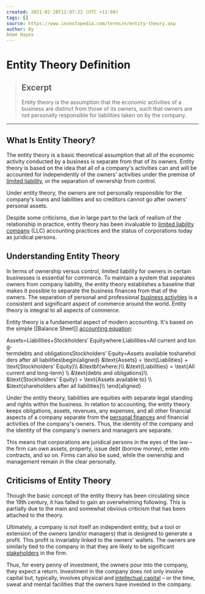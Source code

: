 ```yaml
---
created: 2021-02-28T12:07:22 (UTC +11:00)
tags: []
source: https://www.investopedia.com/terms/e/entity-theory.asp
author: By
Adam Hayes
---
```


# Entity Theory Definition

> ## Excerpt
> Entity theory is the assumption that the economic activities of a business are distinct from those of its owners, such that owners are not personally responsible for liabilities taken on by the company.

---
## What Is Entity Theory?

The entity theory is a basic theoretical assumption that all of the economic activity conducted by a business is separate from that of its owners. Entity theory is based on the idea that all of a company's activities can and will be accounted for independently of the owners' activities under the premise of [limited liability](https://www.investopedia.com/terms/l/limitedliability.asp), or the separation of ownership from control.

Under entity theory, the owners are not personally responsible for the company's loans and liabilities and so creditors cannot go after owners' personal assets.

Despite some criticisms, due in large part to the lack of realism of the relationship in practice, entity theory has been invaluable to [limited liability company](https://www.investopedia.com/terms/l/llc.asp) (LLC) accounting practices and the status of corporations today as juridical persons.

## Understanding Entity Theory

In terms of ownership versus control, limited liability for owners in certain businesses is essential for commerce. To maintain a system that separates owners from company liability, the entity theory establishes a baseline that makes it possible to separate the business finances from that of the owners. The separation of personal and professional [business activities](https://www.investopedia.com/terms/b/business-activities.asp) is a consistent and significant aspect of commerce around the world. Entity theory is integral to all aspects of commerce.

Entity theory is a fundamental aspect of modern accounting. It's based on the simple [[Balance Sheet]] [accounting equation](https://www.investopedia.com/terms/a/accounting-equation.asp):

Assets\=Liabilities+Stockholders’ Equitywhere:Liabilities\=All current and long-termdebts and obligationsStockholders’ Equity\=Assets available toshareholders after all liabilities\\begin{aligned} &\\text{Assets} = \\text{Liabilities} + \\text{Stockholders' Equity}\\\\ &\\textbf{where:}\\\\ &\\text{Liabilities} = \\text{All current and long-term} \\\\ &\\text{debts and obligations}\\\\ &\\text{Stockholders' Equity} = \\text{Assets available to} \\\\ &\\text{shareholders after all liabilities}\\\\ \\end{aligned}

Under the entity theory, liabilities are equities with separate legal standing and rights within the business. In relation to accounting, the entity theory keeps obligations, assets, revenues, any expenses, and all other financial aspects of a company separate from the [personal finances](https://www.investopedia.com/terms/p/personalfinance.asp) and financial activities of the company's owners. Thus, the identity of the company and the identity of the company's owners and managers are separate.

This means that corporations are juridical persons in the eyes of the law – the firm can own assets, property, issue debt (borrow money), enter into contracts, and so on. Firms can also be sued, while the ownership and management remain in the clear personally.

## Criticisms of Entity Theory

Though the basic concept of the entity theory has been circulating since the 19th century, it has failed to gain an overwhelming following. This is partially due to the main and somewhat obvious criticism that has been attached to the theory.

Ultimately, a company is not itself an independent entity, but a tool or extension of the owners (and/or managers) that is designed to generate a profit. This profit is invariably linked to the owners' wallets. The owners are similarly tied to the company in that they are likely to be significant [stakeholders](https://www.investopedia.com/terms/s/stakeholder.asp) in the firm.

Thus, for every penny of investment, the owners pour into the company, they expect a return. Investment in the company does not only involve capital but, typically, involves physical and [intellectual capital](https://www.investopedia.com/terms/i/intellectual_capital.asp) – or the time, sweat and mental facilities that the owners have invested in the company.
